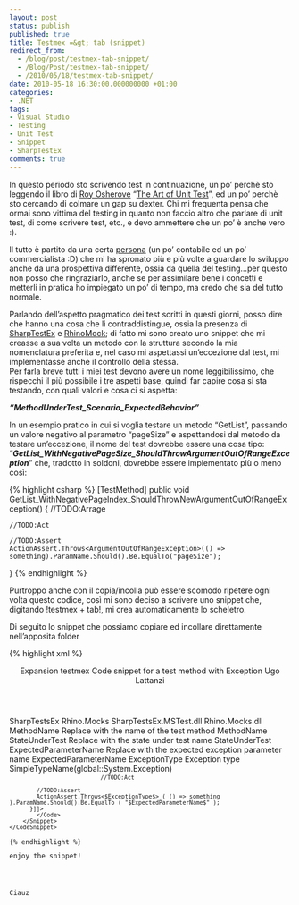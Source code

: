 ```yaml
---
layout: post
status: publish
published: true
title: Testmex =&gt; tab (snippet)
redirect_from: 
  - /blog/post/testmex-tab-snippet/
  - /Blog/Post/testmex-tab-snippet/
  - /2010/05/18/testmex-tab-snippet/
date: 2010-05-18 16:30:00.000000000 +01:00
categories:
- .NET
tags:
- Visual Studio
- Testing
- Unit Test
- Snippet
- SharpTestEx
comments: true
---
```

<p>In questo periodo sto scrivendo test in continuazione, un po’ perchè sto leggendo il libro di <a href="http://weblogs.asp.net/rosherove/">Roy Osherove</a> “<a href="http://www.amazon.com/Art-Unit-Testing-Examples-Net/dp/1933988274/ref=sr_1_1?ie=UTF8&amp;s=books&amp;qid=1274130780&amp;sr=8-1">The Art of Unit Test</a>”, ed un po’ perchè sto cercando di colmare un gap su dexter. Chi mi frequenta pensa che ormai sono vittima del testing in quanto non faccio altro che parlare di unit test, di come scrivere test, etc., e devo ammettere che un po’ è anche vero :). </p>  <p>Il tutto è partito da una certa <a href="http://blogs.ugidotnet.org/pape/Default.aspx">persona</a> (un po’ contabile ed un po’ commercialista :D) che mi ha spronato più e più volte a guardare lo sviluppo anche da una prospettiva differente, ossia da quella del testing...per questo&#160; non posso che ringraziarlo, anche se per assimilare bene i concetti e metterli in pratica ho impiegato un po’ di tempo, ma credo che sia del tutto normale. </p>  <p>Parlando dell’aspetto pragmatico dei test scritti in questi giorni, posso dire che hanno una cosa che li contraddistingue, ossia la presenza di <a href="http://sharptestex.codeplex.com/">SharpTestEx</a> e <a href="http://www.ayende.com/projects/rhino-mocks.aspx">RhinoMock</a>; di fatto mi sono creato uno snippet che mi creasse a sua volta un metodo con la struttura secondo la mia nomenclatura preferita e, nel caso mi aspettassi un’eccezione dal test, mi implementasse anche il controllo della stessa.    <br />Per farla breve tutti i miei test devono avere un nome leggibilissimo, che rispecchi il più possibile i tre aspetti base, quindi far capire cosa si sta testando, con quali valori e cosa ci si aspetta: </p>  <p><em><b>“MethodUnderTest_Scenario_ExpectedBehavior”</b></em></p>  <p>In un esempio pratico in cui si voglia testare un metodo “GetList”, passando un valore negativo al parametro “pageSize” e aspettandosi dal metodo da testare un’eccezione, il nome del test dovrebbe essere una cosa tipo: “<em><b>GetList_WithNegativePageSize_ShouldThrowArgumentOutOfRangeException</b></em>” che, tradotto in soldoni, dovrebbe essere implementato più o meno così:</p>  <p></p>  <p></p>  {% highlight csharp %}
[TestMethod]
public void GetList_WithNegativePageIndex_ShouldThrowNewArgumentOutOfRangeException()
{
    //TODO:Arrage

    //TODO:Act

    //TODO:Assert
    ActionAssert.Throws<ArgumentOutOfRangeException>(() => something).ParamName.Should().Be.EqualTo("pageSize");
}
{% endhighlight %}
<p>Purtroppo anche con il copia/incolla può essere scomodo ripetere ogni volta questo codice, così mi sono deciso a scrivere uno snippet che, digitando !testmex + tab!, mi crea automaticamente lo scheletro. </p>

<p>Di seguito lo snippet che possiamo copiare ed incollare direttamente nell’apposita folder</p>

<p></p>

{% highlight xml %}
<?xml version="1.0" encoding="utf-8"?>
<CodeSnippets xmlns="http://schemas.microsoft.com/VisualStudio/2005/CodeSnippet">
    <CodeSnippet Format="1.0.0">
        <Header>
            <SnippetTypes>
                <SnippetType>Expansion</SnippetType>
            </SnippetTypes>
            <Title>Test Method With Exception Management</Title>
            <Shortcut>testmex</Shortcut>
            <Description>Code snippet for a test method with Exception </Description>
            <Author>Ugo Lattanzi</Author>
        </Header>
        <Snippet>
            <Imports>
                <Import>
                    <Namespace>SharpTestsEx</Namespace>
                </Import>
                <Import>
                    <Namespace>Rhino.Mocks</Namespace>
                </Import>
            </Imports>
            <References>
                <Reference>
                    <Assembly>SharpTestsEx.MSTest.dll</Assembly>
                    <Assembly>Rhino.Mocks.dll</Assembly>
                </Reference>
            </References>
            <Declarations>
                <Literal>
                    <ID>MethodName</ID>
                    <ToolTip>Replace with the name of the test method</ToolTip>
                    <Default>MethodName</Default>
                </Literal>
                <Literal>
                    <ID>StateUnderTest</ID>
                    <ToolTip>Replace with the state under test name</ToolTip>
                    <Default>StateUnderTest</Default>
                </Literal>
                <Literal>
                    <ID>ExpectedParameterName</ID>
                    <ToolTip>Replace with the expected exception parameter name</ToolTip>
                    <Default>ExpectedParameterName</Default>
                </Literal>
                <Literal>
                    <ID>ExceptionType</ID>
                    <ToolTip>Exception type</ToolTip>
                    <Function>SimpleTypeName(global::System.Exception)</Function>
                </Literal>
            </Declarations>
            <Code Language="csharp">
                <![CDATA[[TestMethod]
          public void $MethodName$_$StateUnderTest$_ShouldThrowNew$ExceptionType$()
        {
            //TODO:Arrage
            
            //TODO:Act
            
            //TODO:Assert
            ActionAssert.Throws<$ExceptionType$> ( () => something ).ParamName.Should().Be.EqualTo ( "$ExpectedParameterName$" );
          }]]>
            </Code>
        </Snippet>
    </CodeSnippet>
</CodeSnippets>
{% endhighlight %}
<p>enjoy the snippet!</p>

<p>Ciauz</p>
